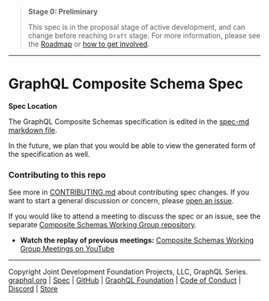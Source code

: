 > **Stage 0: Preliminary**
>
> This spec is in the proposal stage of active development, and can change
> before reaching `Draft` stage. For more information, please see the
> [Roadmap](ROADMAP.md) or [how to get involved](INTERESTED_DEVELOPERS.md).

---

# GraphQL Composite Schema Spec

**Spec Location**

The GraphQL Composite Schemas specification is edited in the
[spec-md markdown file](./spec/Spec.md).

In the future, we plan that you would be able to view the generated form of the
specification as well.

### Contributing to this repo

See more in [CONTRIBUTING.md](CONTRIBUTING.md) about contributing spec changes.
If you want to start a general discussion or concern, please
[open an issue](https://github.com/graphql/composite-schemas-spec/issues).

If you would like to attend a meeting to discuss the spec or an issue, see the
separate
[Composite Schemas Working Group repository](https://github.com/graphql/composite-schemas-wg).

- **Watch the replay of previous meetings:**
  [Composite Schemas Working Group Meetings on YouTube](https://www.youtube.com/playlist?list=PLP1igyLx8foFjxyTg6wPn4pUkZwuAk2GR)

---

Copyright Joint Development Foundation Projects, LLC, GraphQL Series.<br>
[graphql.org](https://graphql.org) | [Spec](https://spec.graphql.org) |
[GitHub](https://github.com/graphql/composite-schemas-spec) |
[GraphQL Foundation](https://foundation.graphql.org) |
[Code of Conduct](https://code-of-conduct.graphql.org) |
[Discord](https://discord.com/channels/625400653321076807/863141924126588958) |
[Store](https://store.graphql.org)
